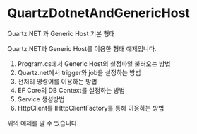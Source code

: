 # QuartzDotnetAndGenericHost
Quartz.NET 과 Generic Host 기본 형태

Quartz.NET과 Generic Host를 이용한 형태 예제입니다.

1. Program.cs에서 Generic Host의 설정파일 불러오는 방법
2. Quartz.net에서 trigger와 job을 설정하는 방법
3. 전처리 명령어를 이용하는 방법
4. EF Core의 DB Context를 설정하는 방법
5. Service 생성방법
6. HttpClient를 IHttpClientFactory를 통해 이용하는 방법

위의 예제를 알 수 있습니다.
